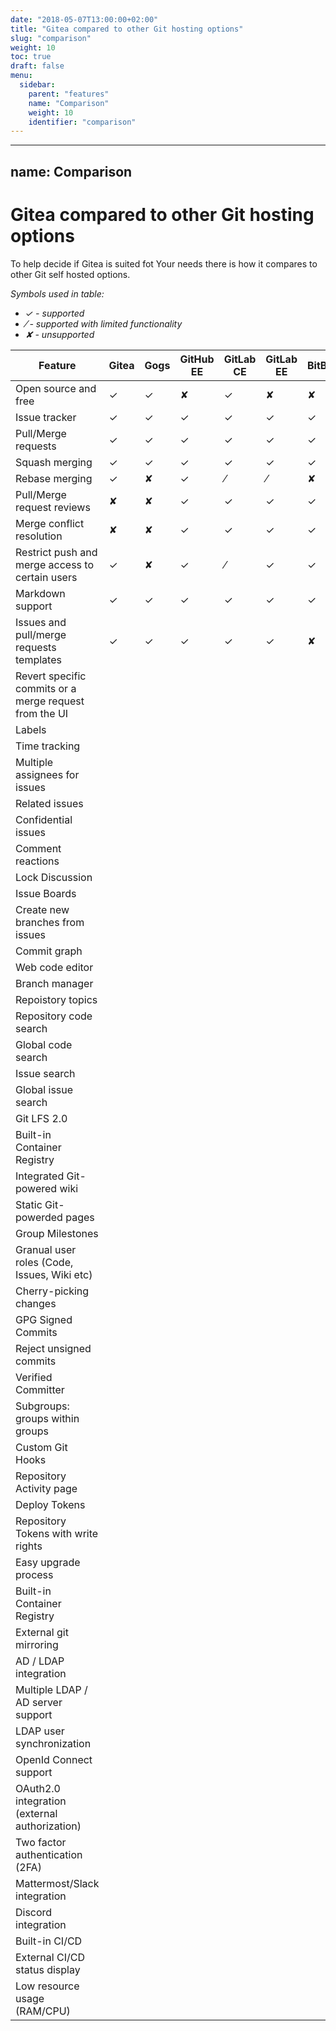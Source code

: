 ```yaml
---
date: "2018-05-07T13:00:00+02:00"
title: "Gitea compared to other Git hosting options"
slug: "comparison"
weight: 10
toc: true
draft: false
menu:
  sidebar:
    parent: "features"
    name: "Comparison"
    weight: 10
    identifier: "comparison"
---
```


---
name: Comparison
---

# Gitea compared to other Git hosting options

To help decide if Gitea is suited fot Your needs there is how it compares to other Git self hosted options.

_Symbols used in table:_
* _✓ - supported_
* _⁄ - supported with limited functionality_
* _✘ - unsupported_

| Feature | Gitea | Gogs | GitHub EE | GitLab CE | GitLab EE |BitBucket |
| --- | --- | --- | --- | --- | --- | --- |
| Open source and free | ✓ | ✓ | ✘ | ✓ | ✘ | ✘ |
| Issue tracker | ✓ | ✓ | ✓ | ✓ | ✓ | ✓ |
| Pull/Merge requests | ✓ | ✓ | ✓ | ✓ | ✓ | ✓ |
| Squash merging | ✓ | ✓ | ✓ | ✓ | ✓ | ✓ |
| Rebase merging | ✓ | ✘ | ✓ | ⁄ | ⁄ | ✘ |
| Pull/Merge request reviews | ✘ | ✘ | ✓ | ✓ | ✓ | ✓ |
| Merge conflict resolution | ✘ | ✘ | ✓ | ✓ | ✓ | ✓ |
| Restrict push and merge access to certain users | ✓ | ✘ | ✓ | ⁄ | ✓ | ✓ |
| Markdown support | ✓ | ✓ | ✓ | ✓ | ✓ | ✓ |
| Issues and pull/merge requests templates | ✓ | ✓ | ✓ | ✓ | ✓ | ✘ |
| Revert specific commits or a merge request from the UI |
| Labels |
| Time tracking |
| Multiple assignees for issues |
| Related issues |
| Confidential issues |
| Comment reactions |
| Lock Discussion |
| Issue Boards |
| Create new branches from issues |
| Commit graph |
| Web code editor |
| Branch manager |
| Repoistory topics |
| Repository code search |
| Global code search |
| Issue search |
| Global issue search |
| Git LFS 2.0 |
| Built-in Container Registry |
| Integrated Git-powered wiki |
| Static Git-powerded pages |
| Group Milestones |
| Granual user roles (Code, Issues, Wiki etc) |
| Cherry-picking changes |
| GPG Signed Commits |
| Reject unsigned commits |
| Verified Committer |
| Subgroups: groups within groups |
| Custom Git Hooks |
| Repository Activity page |
| Deploy Tokens |
| Repository Tokens with write rights |
| Easy upgrade process |
| Built-in Container Registry |
| External git mirroring |
| AD / LDAP integration |
| Multiple LDAP / AD server support |
| LDAP user synchronization |
| OpenId Connect support |
| OAuth2.0 integration (external authorization) |
| Two factor authentication (2FA) |
| Mattermost/Slack integration |
| Discord integration |
| Built-in CI/CD |
| External CI/CD status display |
| Low resource usage (RAM/CPU) |

